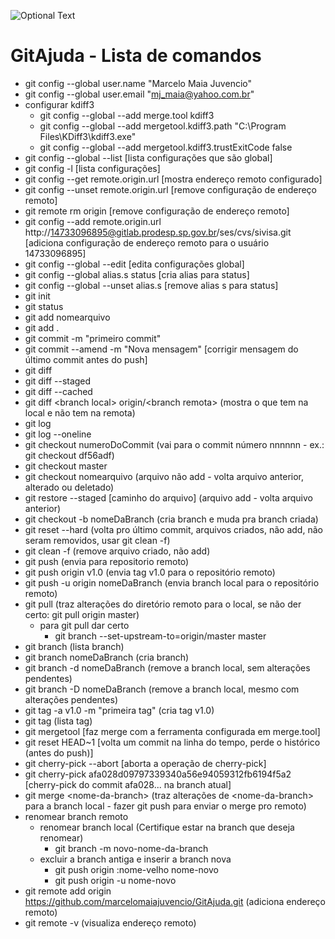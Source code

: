 ![Optional Text](../master/img/GitLogo.png)
# GitAjuda - Lista de comandos


- git config --global user.name "Marcelo Maia Juvencio"
- git config --global user.email "mj_maia@yahoo.com.br"
- configurar kdiff3
    - git config --global --add merge.tool kdiff3
    - git config --global --add mergetool.kdiff3.path "C:\Program Files\KDiff3\kdiff3.exe"
    - git config --global --add mergetool.kdiff3.trustExitCode false
- git config --global --list [lista configurações que são global]
- git config -l [lista configurações]
- git config --get remote.origin.url [mostra endereço remoto configurado]
- git config --unset remote.origin.url [remove configuração de endereço remoto]
- git remote rm origin [remove configuração de endereço remoto]
- git config --add remote.origin.url http://14733096895@gitlab.prodesp.sp.gov.br/ses/cvs/sivisa.git [adiciona configuração de endereço remoto para o usuário 14733096895]
- git config --global --edit [edita configurações global]
- git config --global alias.s status [cria alias para status]
- git config --global --unset alias.s [remove alias s para status]
- git init
- git status
- git add nomearquivo
- git add .
- git commit -m "primeiro commit"
- git commit --amend -m "Nova mensagem" [corrigir mensagem do último commit antes do push]
- git diff
- git diff --staged
- git diff --cached
- git diff \<branch local\> origin/\<branch remota\> (mostra o que tem na local e não tem na remota)
- git log
- git log --oneline
- git checkout numeroDoCommit (vai para o commit número nnnnnn - ex.: git checkout df56adf)
- git checkout master
- git checkout nomearquivo (arquivo não add - volta arquivo anterior, alterado ou deletado)
- git restore --staged [caminho do arquivo] (arquivo add - volta arquivo anterior)
- git checkout -b nomeDaBranch (cria branch e muda pra branch criada)
- git reset --hard (volta pro último commit, arquivos criados, não add, não seram removidos, usar git clean -f)
- git clean -f (remove arquivo criado, não add)
- git push (envia para repositorio remoto)
- git push origin v1.0 (envia tag v1.0 para o repositório remoto)
- git push -u origin nomeDaBranch (envia branch local para o repositório remoto)
- git pull (traz alterações do diretório remoto para o local, se não der certo: git pull origin master)
    - para git pull dar certo
        - git branch --set-upstream-to=origin/master master
- git branch (lista branch)
- git branch nomeDaBranch (cria branch)
- git branch -d nomeDaBranch (remove a branch local, sem alterações pendentes)
- git branch -D nomeDaBranch (remove a branch local, mesmo com alterações pendentes)
- git tag -a v1.0 -m "primeira tag" (cria tag v1.0)
- git tag (lista tag)
- git mergetool [faz merge com a ferramenta configurada em merge.tool]
- git reset HEAD~1 [volta um commit na linha do tempo, perde o histórico (antes do push)]
- git cherry-pick --abort [aborta a operação de cherry-pick]
- git cherry-pick afa028d09797339340a56e94059312fb6194f5a2 [cherry-pick do commit afa028... na branch atual]
- git merge \<nome-da-branch> (traz alterações de \<nome-da-branch> para a branch local - fazer git push para enviar o merge pro remoto)
- renomear branch remoto
    - renomear branch local (Certifique estar na branch que deseja renomear)
        - git branch -m novo-nome-da-branch
    - excluir a branch antiga e inserir a branch nova
        - git push origin :nome-velho nome-novo
        - git push origin -u nome-novo
- git remote add origin https://github.com/marcelomaiajuvencio/GitAjuda.git (adiciona endereço remoto)
- git remote -v (visualiza endereço remoto)
